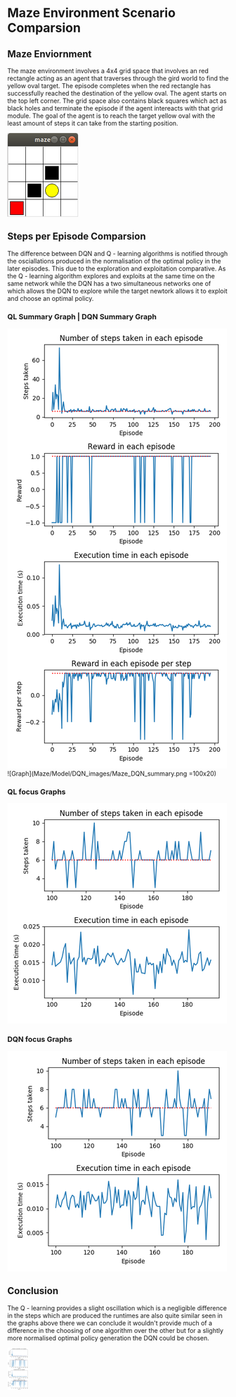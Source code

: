 # Maze Environment Scenario Comparsion

## Maze Enviornment
The maze environment involves a 4x4 grid space that involves an red rectangle acting as an agent that traverses through the gird world to find the yellow oval target. The episode completes when the red rectangle has successfully reached the destination of the yellow oval. The agent starts on the top left corner. The grid space also contains black squares which act as black holes and terminate the episode if the agent intereacts with that grid module. The goal of the agent is to reach the target yellow oval with the least amount of steps it can take from the starting position.

![Maze](Maze/maze_env.png)


## Steps per Episode Comparsion
The difference between DQN and Q - learning algorithms is notified through the osciallations produced in the normalisation of the optimal policy in the later episodes. This due to the exploration and exploitation comparative. As the Q - learning algorithm explores and exploits at the same time on the same network while the DQN has a two simultaneous networks one of which allows the DQN to explore while the target newtork allows it to exploit and choose an optimal policy. 

### QL Summary Graph           |  DQN Summary Graph 
![Graph](Maze/Model/QL_images/Maze_QL_summary.png)  ![Graph](Maze/Model/DQN_images/Maze_DQN_summary.png =100x20)

### QL focus Graphs
![Graph](Maze/Model/QL_images/Maze_QL_focused_summary.png)

### DQN focus Graphs 
![Graph](Maze/Model/DQN_images/Maze_DQN_focused_summary.png)



## Conclusion
The Q - learning provides a slight oscillation which is a negligible difference in the steps which are produced the runtimes are also quite similar seen in the graphs above there we can conclude it wouldn't provide much of a difference in the choosing of one algorithm over the other but for a slightly more normalised optimal policy generation the DQN could be chosen.


<img src="Maze/Model/QL_images/Maze_QL_summary.png" width="48">
